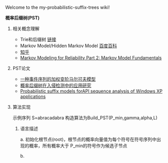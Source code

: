 Welcome to the my-probabilistic-suffix-trees wiki!

**概率后缀树(PST)**

1. 相关概念理解
    * Trie和后缀树 [链接](http://blog.csdn.net/u013668392/article/details/40451677)
    * Markov Model/Hidden Markov Model [百度百科](http://baike.baidu.com/link?url=VyR86N6UiuDFZdrESMqxMXTo0TV4nZ0mvhoKPmJV2G32--WEXX5KJvacGMfxYtg8EuBgU1IcbH-oCwo0oayLMq)
    * [知乎](https://www.zhihu.com/question/20962240)
    * [Markov Modeling for Reliability Part 2:  Markov Model Fundamentals](http://www.mathpages.com/home/kmath232/part2/part2.htm)


2. PST论文
    * [一种事件序列的加权变阶马尔可夫模型](http://xueshu.baidu.com/s?wd=paperuri:(efe0e6910066df9aaefafa558f32e14c)&filter=sc_long_sign&sc_ks_para=q%3D%E4%B8%80%E7%A7%8D%E4%BA%8B%E4%BB%B6%E5%BA%8F%E5%88%97%E7%9A%84%E5%8A%A0%E6%9D%83%E5%8F%98%E9%98%B6%E9%A9%AC%E5%B0%94%E5%8F%AF%E5%A4%AB%E6%A8%A1%E5%9E%8B&tn=SE_baiduxueshu_c1gjeupa&ie=utf-8&sc_us=2857700676021100435)
    * [概率后缀树在入侵检测中的应用研究](http://xueshu.baidu.com/s?wd=paperuri:(d72edc031648bf9d4ab2e22b175aacdf)&filter=sc_long_sign&sc_ks_para=q%3D%E6%A6%82%E7%8E%87%E5%90%8E%E7%BC%80%E6%A0%91%E5%9C%A8%E5%85%A5%E4%BE%B5%E6%A3%80%E6%B5%8B%E4%B8%AD%E7%9A%84%E5%BA%94%E7%94%A8%E7%A0%94%E7%A9%B6&tn=SE_baiduxueshu_c1gjeupa&ie=utf-8&sc_us=14778630769861013596)
    * [Probabilistic suffix models forAPI sequence analysis of Windows XP applications](http://xueshu.baidu.com/s?wd=paperuri:(bd8a30372a02c6685ef57ecbfae3571a)&filter=sc_long_sign&sc_ks_para=q%3DProbabilistic+suffix+models+for+API+sequence+analysis+of+Windows+XP+applications&tn=SE_baiduxueshu_c1gjeupa&ie=utf-8&sc_us=14435997797425647571)

3. 算法实现

   示例序列 S=abracadabra 构造算法为Build_PST(P_min,gamma,alpha,L)

   1.  语言描述

       a. 初始化根节点(root)，根节点的概率向量值为每个符号在符号序列中出现的概率，所有概率大于
       P_min的符号作为候选子节点

       b.
